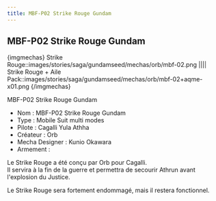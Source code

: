```yaml
---
title: MBF-P02 Strike Rouge Gundam
---
```


MBF-P02 Strike Rouge Gundam
---------------------------

{imgmechas}
Strike Rouge::images/stories/saga/gundamseed/mechas/orb/mbf-02.png
||||
Strike Rouge + Aile Pack::images/stories/saga/gundamseed/mechas/orb/mbf-02+aqme-x01.png
{/imgmechas}





MBF-P02 Strike Rouge Gundam  
- Nom : MBF-P02 Strike Rouge Gundam   
- Type : Mobile Suit multi modes   
- Pilote : Cagalli Yula Athha   
- Créateur : Orb   
- Mecha Designer : Kunio Okawara   
- Armement :   
  
  
Le Strike Rouge a été conçu par Orb pour Cagalli.   
Il servira à la fin de la guerre et permettra de secourir Athrun avant l'explosion du Justice.   
  
Le Strike Rouge sera fortement endommagé, mais il restera fonctionnel.

